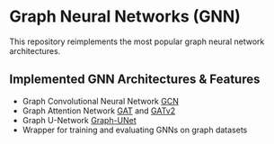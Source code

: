 # Graph Neural Networks (GNN)

This repository reimplements the most popular graph neural network architectures.

## Implemented GNN Architectures & Features

- Graph Convolutional Neural Network [GCN](https://arxiv.org/pdf/1609.02907.pdf)
- Graph Attention Network [GAT](https://arxiv.org/pdf/1710.10903v3.pdf) and [GATv2](https://arxiv.org/pdf/2105.14491.pdf)
- Graph U-Network [Graph-UNet](https://arxiv.org/pdf/1905.05178.pdf)
- Wrapper for training and evaluating GNNs on graph datasets  



